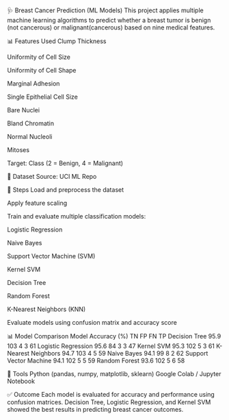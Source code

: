🩺 Breast Cancer Prediction (ML Models)
This project applies multiple machine learning algorithms to predict whether a breast tumor is benign (not cancerous) or malignant(cancerous) based on nine medical features.

📊 Features Used
Clump Thickness

Uniformity of Cell Size

Uniformity of Cell Shape

Marginal Adhesion

Single Epithelial Cell Size

Bare Nuclei

Bland Chromatin

Normal Nucleoli

Mitoses

Target: Class (2 = Benign, 4 = Malignant)

📌 Dataset Source: UCI ML Repo

🚀 Steps
Load and preprocess the dataset

Apply feature scaling

Train and evaluate multiple classification models:

Logistic Regression

Naive Bayes

Support Vector Machine (SVM)

Kernel SVM

Decision Tree

Random Forest

K-Nearest Neighbors (KNN)

Evaluate models using confusion matrix and accuracy score

📊 Model Comparison
Model	Accuracy (%)	TN	FP	FN	TP
Decision Tree	95.9	103	4	3	61
Logistic Regression	95.6	84	3	3	47
Kernel SVM	95.3	102	5	3	61
K-Nearest Neighbors	94.7	103	4	5	59
Naive Bayes	94.1	99	8	2	62
Support Vector Machine	94.1	102	5	5	59
Random Forest	93.6	102	5	6	58

🧠 Tools
Python (pandas, numpy, matplotlib, sklearn)
Google Colab / Jupyter Notebook

✅ Outcome
Each model is evaluated for accuracy and performance using confusion matrices. Decision Tree, Logistic Regression, and Kernel SVM showed the best results in predicting breast cancer outcomes.
